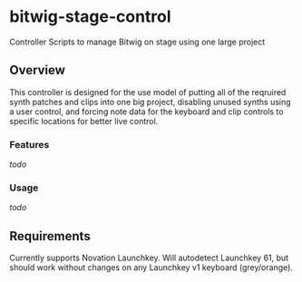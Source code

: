 # bitwig-stage-control
Controller Scripts to manage Bitwig on stage using one large project

## Overview

This controller is designed for the use model of putting all of the reqruired synth patches and
clips into one big project, disabling unused synths using a user control, and forcing note data
for the keyboard and clip controls to specific locations for better live control.

### Features

*todo*

### Usage

*todo*

## Requirements

Currently supports Novation Launchkey. Will autodetect Launchkey 61, but should work without 
changes on any Launchkey v1 keyboard (grey/orange).
